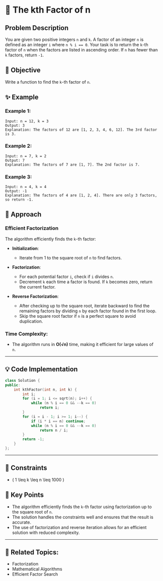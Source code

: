 # 🔢 **The kth Factor of n**

## Problem Description

You are given two positive integers `n` and `k`. A factor of an integer `n` is defined as an integer `i` where `n % i == 0`. Your task is to return the `k`-th factor of `n` when the factors are listed in ascending order. If `n` has fewer than `k` factors, return `-1`.

## 🎯 **Objective**

Write a function to find the `k`-th factor of `n`.

## ✨ **Example**

### Example 1:
```plaintext
Input: n = 12, k = 3
Output: 3
Explanation: The factors of 12 are [1, 2, 3, 4, 6, 12]. The 3rd factor is 3.
```

### Example 2:
```plaintext
Input: n = 7, k = 2
Output: 7
Explanation: The factors of 7 are [1, 7]. The 2nd factor is 7.
```

### Example 3:
```plaintext
Input: n = 4, k = 4
Output: -1
Explanation: The factors of 4 are [1, 2, 4]. There are only 3 factors, so return -1.
```

## 🚀 **Approach**

### **Efficient Factorization**

The algorithm efficiently finds the `k`-th factor:

- **Initialization**:
  - Iterate from 1 to the square root of `n` to find factors.

- **Factorization**:
  - For each potential factor `i`, check if `i` divides `n`.
  - Decrement `k` each time a factor is found. If `k` becomes zero, return the current factor.

- **Reverse Factorization**:
  - After checking up to the square root, iterate backward to find the remaining factors by dividing `n` by each factor found in the first loop.
  - Skip the square root factor if `n` is a perfect square to avoid duplication.

### **Time Complexity**:
- The algorithm runs in **O(√n)** time, making it efficient for large values of `n`.

---

## 💡 **Code Implementation**

```cpp
class Solution {
public:
    int kthFactor(int n, int k) {
        int i;
        for (i = 1; i <= sqrt(n); i++) {
            while (n % i == 0 && --k == 0)
                return i;
        }
        for (i = i - 1; i >= 1; i--) {
            if (i * i == n) continue;
            while (n % i == 0 && --k == 0)
                return n / i;
        }
        return -1;
    }
};
```

---

## 🔧 **Constraints**

- \( 1 \leq k \leq n \leq 1000 \)

## 🌟 **Key Points**

- The algorithm efficiently finds the `k`-th factor using factorization up to the square root of `n`.
- The solution handles the constraints well and ensures that the result is accurate.
- The use of factorization and reverse iteration allows for an efficient solution with reduced complexity.

---

## 🔗 **Related Topics**:
- Factorization
- Mathematical Algorithms
- Efficient Factor Search